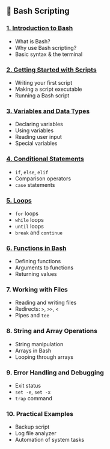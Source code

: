 ## 🧠 Bash Scripting

### [1. Introduction to Bash](./lessons/Lesson-1-Introduction-to-Bash.md)

* What is Bash?
* Why use Bash scripting?
* Basic syntax & the terminal

### [2. Getting Started with Scripts](./lessons/Lesson-2-Getting-Started-with-Scripts.md)

* Writing your first script
* Making a script executable
* Running a Bash script

### [3. Variables and Data Types](./lessons/Lesson-3-Variables-and-Data-Types.md)

* Declaring variables
* Using variables
* Reading user input
* Special variables

### [4. Conditional Statements](./lessons/Lesson-4-Conditional-Statements.md)

* `if`, `else`, `elif`
* Comparison operators
* `case` statements

### [5. Loops](./lessons/Lesson-5-Loops-in-Bash.md)

* `for` loops
* `while` loops
* `until` loops
* `break` and `continue`

### [6. Functions in Bash](./lessons/lesson-6-Functions-in-Bash.md)

* Defining functions
* Arguments to functions
* Returning values

### 7. Working with Files

* Reading and writing files
* Redirects: `>`, `>>`, `<`
* Pipes and `tee`

### 8. String and Array Operations

* String manipulation
* Arrays in Bash
* Looping through arrays

### 9. Error Handling and Debugging

* Exit status
* `set -e`, `set -x`
* `trap` command

### 10. Practical Examples

* Backup script
* Log file analyzer
* Automation of system tasks